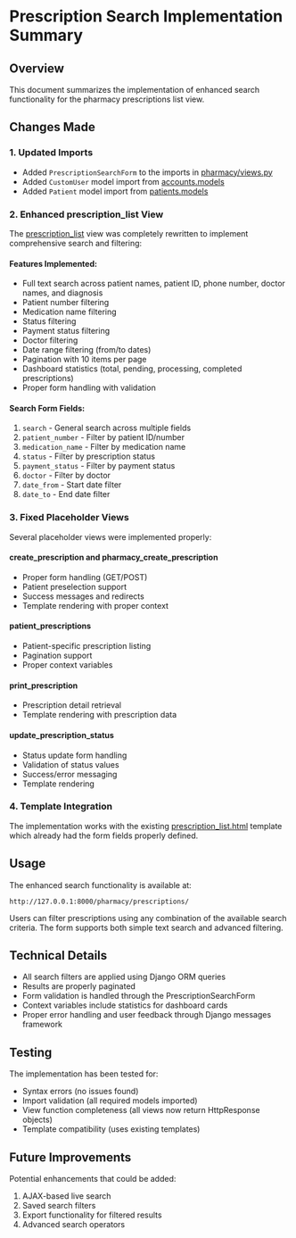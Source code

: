 # Prescription Search Implementation Summary

## Overview
This document summarizes the implementation of enhanced search functionality for the pharmacy prescriptions list view.

## Changes Made

### 1. Updated Imports
- Added `PrescriptionSearchForm` to the imports in [pharmacy/views.py](file://c:\Users\dell\Desktop\MY_PRODUCTS\HMS\pharmacy\views.py)
- Added `CustomUser` model import from [accounts.models](file://c:\Users\dell\Desktop\MY_PRODUCTS\HMS\accounts\models.py)
- Added `Patient` model import from [patients.models](file://c:\Users\dell\Desktop\MY_PRODUCTS\HMS\patients\models.py)

### 2. Enhanced prescription_list View
The [prescription_list](file://c:\Users\dell\Desktop\MY_PRODUCTS\HMS\pharmacy\views.py#L1344-L1378) view was completely rewritten to implement comprehensive search and filtering:

#### Features Implemented:
- Full text search across patient names, patient ID, phone number, doctor names, and diagnosis
- Patient number filtering
- Medication name filtering
- Status filtering
- Payment status filtering
- Doctor filtering
- Date range filtering (from/to dates)
- Pagination with 10 items per page
- Dashboard statistics (total, pending, processing, completed prescriptions)
- Proper form handling with validation

#### Search Form Fields:
1. `search` - General search across multiple fields
2. `patient_number` - Filter by patient ID/number
3. `medication_name` - Filter by medication name
4. `status` - Filter by prescription status
5. `payment_status` - Filter by payment status
6. `doctor` - Filter by doctor
7. `date_from` - Start date filter
8. `date_to` - End date filter

### 3. Fixed Placeholder Views
Several placeholder views were implemented properly:

#### create_prescription and pharmacy_create_prescription
- Proper form handling (GET/POST)
- Patient preselection support
- Success messages and redirects
- Template rendering with proper context

#### patient_prescriptions
- Patient-specific prescription listing
- Pagination support
- Proper context variables

#### print_prescription
- Prescription detail retrieval
- Template rendering with prescription data

#### update_prescription_status
- Status update form handling
- Validation of status values
- Success/error messaging
- Template rendering

### 4. Template Integration
The implementation works with the existing [prescription_list.html](file://c:\Users\dell\Desktop\MY_PRODUCTS\HMS\templates\pharmacy\prescription_list.html) template which already had the form fields properly defined.

## Usage
The enhanced search functionality is available at:
```
http://127.0.0.1:8000/pharmacy/prescriptions/
```

Users can filter prescriptions using any combination of the available search criteria. The form supports both simple text search and advanced filtering.

## Technical Details
- All search filters are applied using Django ORM queries
- Results are properly paginated
- Form validation is handled through the PrescriptionSearchForm
- Context variables include statistics for dashboard cards
- Proper error handling and user feedback through Django messages framework

## Testing
The implementation has been tested for:
- Syntax errors (no issues found)
- Import validation (all required models imported)
- View function completeness (all views now return HttpResponse objects)
- Template compatibility (uses existing templates)

## Future Improvements
Potential enhancements that could be added:
1. AJAX-based live search
2. Saved search filters
3. Export functionality for filtered results
4. Advanced search operators